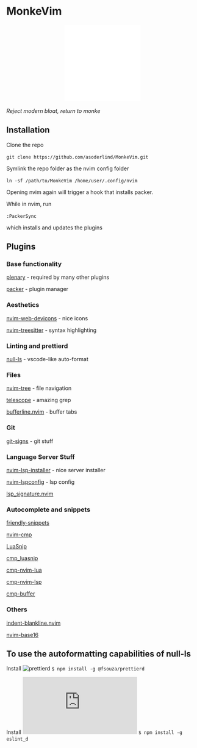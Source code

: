 # MonkeVim

<div align="center">
<img src="logo.png" width="200" height="200" />
</div>

_Reject modern bloat, return to monke_

## Installation

Clone the repo

`git clone https://github.com/asoderlind/MonkeVim.git`

Symlink the repo folder as the nvim config folder

`ln -sf /path/to/MonkeVim /home/user/.config/nvim`

Opening nvim again will trigger a hook that installs packer.

While in nvim, run

`:PackerSync`

which installs and updates the plugins

## Plugins

### Base functionality

[plenary](https://github.com/nvim-lua/plenary.nvim) - required by many other plugins

[packer](https://github.com/wbthomason/packer.nvim) - plugin manager

### Aesthetics

[nvim-web-devicons](https://github.com/kyazdani42/nvim-web-devicons) - nice icons

[nvim-treesitter](https://github.com/nvim-treesitter/nvim-treesitter) - syntax highlighting

### Linting and prettierd

[null-ls](https://github.com/jose-elias-alvarez/null-ls.nvim") - vscode-like auto-format

### Files

[nvim-tree](https://github.com/kyazdani42/nvim-tree.lua) - file navigation

[telescope](https://github.com/nvim-telescope/telescope.nvim) - amazing grep

[bufferline.nvim](https://github.com/akinsho/bufferline.nvim) - buffer tabs

### Git

[git-signs](https://github.com/lewis6991/gitsigns.nvim) - git stuff

### Language Server Stuff

[nvim-lsp-installer](https://github.com/williamboman/nvim-lsp-installer) - nice server installer

[nvim-lspconfig](https://github.com/neovim/nvim-lspconfig) - lsp config

[lsp_signature.nvim](https://github.com/ray-x/lsp_signature.nvim)

### Autocomplete and snippets

[friendly-snippets](https://github.com/rafamadriz/friendly-snippets)

[nvim-cmp](https://github.com/hrsh7th/nvim-cmp)

[LuaSnip](https://github.com/L3MON4D3/LuaSnip)

[cmp_luasnip](https://github.com/saadparwaiz1/cmp_luasnip)

[cmp-nvim-lua](https://github.com/hrsh7th/cmp-nvim-lua)

[cmp-nvim-lsp](https://github.com/hrsh7th/cmp-nvim-lsp)

[cmp-buffer](https://github.com/hrsh7th/cmp-buffer)

### Others

[indent-blankline.nvim](https://github.com/lukas-reineke/indent-blankline.nvim)

[nvim-base16](https://github.com/NvChad/nvim-base16.lua)

## To use the autoformatting capabilities of null-ls

Install ![prettierd](https://github.com/fsouza/prettierd#installation-guide)
`$ npm install -g @fsouza/prettierd`

Install ![eslint_d](https://github.com/mantoni/eslint_d.js#install)
`$ npm install -g eslint_d`
